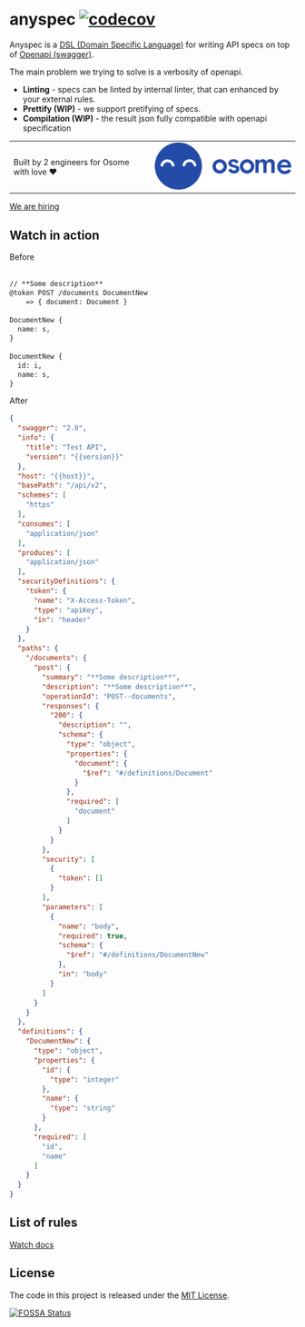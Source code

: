# anyspec [![codecov](https://codecov.io/gh/frolovdev/anyspec/branch/master/graph/badge.svg?token=8D8S09PRQI)](https://codecov.io/gh/frolovdev/anyspec)

Anyspec is a [DSL (Domain Specific Language)](https://en.wikipedia.org/wiki/Domain-specific_language) for writing API specs on top of [Openapi (swagger)](https://swagger.io/specification/).

The main problem we trying to solve is a verbosity of openapi.

* **Linting** - specs can be linted by internal linter, that can enhanced by your external rules.
* **Prettify (WIP)** - we support pretifying of specs.
* **Compilation (WIP)** - the result json fully compatible with openapi specification

<table>
    <tbody>
        <tr>
          <td valign="middle">Built by 2 engineers for Osome with love ❤️</td>
          <td valign="middle">
            <img src="https://raw.githubusercontent.com/frolovdev/anyspec/master/assets/osome.svg" />
          </td>
        </tr>
    </tbody>
</table> 

[We are hiring](https://osome.com/careers/positions/)

## Watch in action

Before
```

// **Some description**
@token POST /documents DocumentNew
    => { document: Document }

DocumentNew {
  name: s, 
}

DocumentNew {
  id: i,
  name: s,
}
```

After

```json
{
  "swagger": "2.0",
  "info": {
    "title": "Test API",
    "version": "{{version}}"
  },
  "host": "{{host}}",
  "basePath": "/api/v2",
  "schemes": [
    "https"
  ],
  "consumes": [
    "application/json"
  ],
  "produces": [
    "application/json"
  ],
  "securityDefinitions": {
    "token": {
      "name": "X-Access-Token",
      "type": "apiKey",
      "in": "header"
    }
  },
  "paths": {
    "/documents": {
      "post": {
        "summary": "**Some description**",
        "description": "**Some description**",
        "operationId": "POST--documents",
        "responses": {
          "200": {
            "description": "",
            "schema": {
              "type": "object",
              "properties": {
                "document": {
                  "$ref": "#/definitions/Document"
                }
              },
              "required": [
                "document"
              ]
            }
          }
        },
        "security": [
          {
            "token": []
          }
        ],
        "parameters": [
          {
            "name": "body",
            "required": true,
            "schema": {
              "$ref": "#/definitions/DocumentNew"
            },
            "in": "body"
          }
        ]
      }
    }
  },
  "definitions": {
    "DocumentNew": {
      "type": "object",
      "properties": {
        "id": {
          "type": "integer"
        },
        "name": {
          "type": "string"
        }
      },
      "required": [
        "id",
        "name"
      ]
    }
  }
}
```

## List of rules

[Watch docs](https://frolovdev.github.io/anyspec/modules.html)

## License

The code in this project is released under the [MIT License](LICENSE).

[![FOSSA Status](https://app.fossa.com/api/projects/git%2Bgithub.com%2Ffrolovdev%2Fanyspec.svg?type=large)](https://app.fossa.com/projects/git%2Bgithub.com%2Ffrolovdev%2Fanyspec?ref=badge_large)
